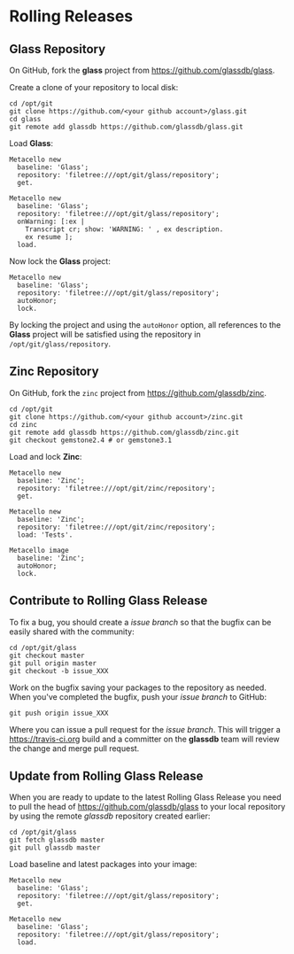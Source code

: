 # Rolling Releases

## Glass Repository

On GitHub, fork the **glass** project from
https://github.com/glassdb/glass.

Create a clone of your repository to local disk:

```Shell
cd /opt/git
git clone https://github.com/<your github account>/glass.git
cd glass
git remote add glassdb https://github.com/glassdb/glass.git
```

Load **Glass**:

```Smalltalk
Metacello new
  baseline: 'Glass';
  repository: 'filetree:///opt/git/glass/repository';
  get.

Metacello new
  baseline: 'Glass';
  repository: 'filetree:///opt/git/glass/repository';
  onWarning: [:ex | 
    Transcript cr; show: 'WARNING: ' , ex description.
    ex resume ];
  load.
```

Now lock the **Glass** project:

```Smalltalk
Metacello new
  baseline: 'Glass';
  repository: 'filetree:///opt/git/glass/repository';
  autoHonor;
  lock.
```

By locking the project and using the `autoHonor` option, all references
to the **Glass** project will be satisfied using the repository in `/opt/git/glass/repository`.

## Zinc Repository

On GitHub, fork the `zinc` project from https://github.com/glassdb/zinc.

```Shell
cd /opt/git
git clone https://github.com/<your github account>/zinc.git
cd zinc
git remote add glassdb https://github.com/glassdb/zinc.git
git checkout gemstone2.4 # or gemstone3.1
```

Load and lock **Zinc**:

```Smalltalk
Metacello new
  baseline: 'Zinc';
  repository: 'filetree:///opt/git/zinc/repository';
  get.

Metacello new
  baseline: 'Zinc';
  repository: 'filetree:///opt/git/zinc/repository';
  load: 'Tests'.

Metacello image
  baseline: 'Zinc';
  autoHonor;
  lock.
```

## Contribute to Rolling Glass Release

To fix a bug, you should create a *issue branch* so that the bugfix
can be easily shared with the community:

```Shell
cd /opt/git/glass
git checkout master
git pull origin master
git checkout -b issue_XXX
```
Work on the bugfix saving your packages to the repository as needed.
When you've completed the bugfix, push your *issue branch* to GitHub:

```Shell
git push origin issue_XXX
```

Where you can issue a pull request for the *issue branch*. 
This will trigger a https://travis-ci.org build and a committer on the **glassdb** 
team will review the change and merge pull request.

## Update from Rolling Glass Release

When you are ready to update to the latest Rolling Glass Release you
need to pull the head of https://github.com/glassdb/glass to your
local repository by using the remote *glassdb* repository created
earlier:

```Shell
cd /opt/git/glass
git fetch glassdb master
git pull glassdb master
```

Load baseline and latest packages into your image:

```Smalltalk
Metacello new
  baseline: 'Glass';
  repository: 'filetree:///opt/git/glass/repository';
  get.

Metacello new
  baseline: 'Glass';
  repository: 'filetree:///opt/git/glass/repository';
  load.
```

